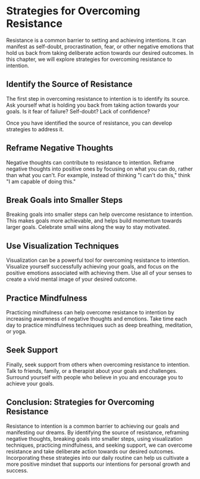 Strategies for Overcoming Resistance
===================================================================================

Resistance is a common barrier to setting and achieving intentions. It can manifest as self-doubt, procrastination, fear, or other negative emotions that hold us back from taking deliberate action towards our desired outcomes. In this chapter, we will explore strategies for overcoming resistance to intention.

Identify the Source of Resistance
---------------------------------

The first step in overcoming resistance to intention is to identify its source. Ask yourself what is holding you back from taking action towards your goals. Is it fear of failure? Self-doubt? Lack of confidence?

Once you have identified the source of resistance, you can develop strategies to address it.

Reframe Negative Thoughts
-------------------------

Negative thoughts can contribute to resistance to intention. Reframe negative thoughts into positive ones by focusing on what you can do, rather than what you can't. For example, instead of thinking "I can't do this," think "I am capable of doing this."

Break Goals into Smaller Steps
------------------------------

Breaking goals into smaller steps can help overcome resistance to intention. This makes goals more achievable, and helps build momentum towards larger goals. Celebrate small wins along the way to stay motivated.

Use Visualization Techniques
----------------------------

Visualization can be a powerful tool for overcoming resistance to intention. Visualize yourself successfully achieving your goals, and focus on the positive emotions associated with achieving them. Use all of your senses to create a vivid mental image of your desired outcome.

Practice Mindfulness
--------------------

Practicing mindfulness can help overcome resistance to intention by increasing awareness of negative thoughts and emotions. Take time each day to practice mindfulness techniques such as deep breathing, meditation, or yoga.

Seek Support
------------

Finally, seek support from others when overcoming resistance to intention. Talk to friends, family, or a therapist about your goals and challenges. Surround yourself with people who believe in you and encourage you to achieve your goals.

Conclusion: Strategies for Overcoming Resistance
------------------------------------------------

Resistance to intention is a common barrier to achieving our goals and manifesting our dreams. By identifying the source of resistance, reframing negative thoughts, breaking goals into smaller steps, using visualization techniques, practicing mindfulness, and seeking support, we can overcome resistance and take deliberate action towards our desired outcomes. Incorporating these strategies into our daily routine can help us cultivate a more positive mindset that supports our intentions for personal growth and success.
